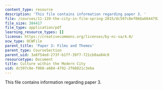 ```yaml
---
content_type: resource
description: 'This file contains information regarding paper 3. '
file: /courses/11-139-the-city-in-film-spring-2015/dc597c8ef068a68447922f68821c3eba_MIT11_139S15_Paper3.pdf
file_size: 384417
file_type: application/pdf
learning_resource_types: []
license: https://creativecommons.org/licenses/by-nc-sa/4.0/
ocw_type: OCWFile
parent_title: 'Paper 3: Films and Themes'
parent_type: CourseSection
parent_uid: 3a8f54ed-273f-b1ff-39f7-721cb0aa84c0
resourcetype: Document
title: Culture within the Modern City
uid: dc597c8e-f068-a684-4792-2f68821c3eba
---
```

This file contains information regarding paper 3. 
